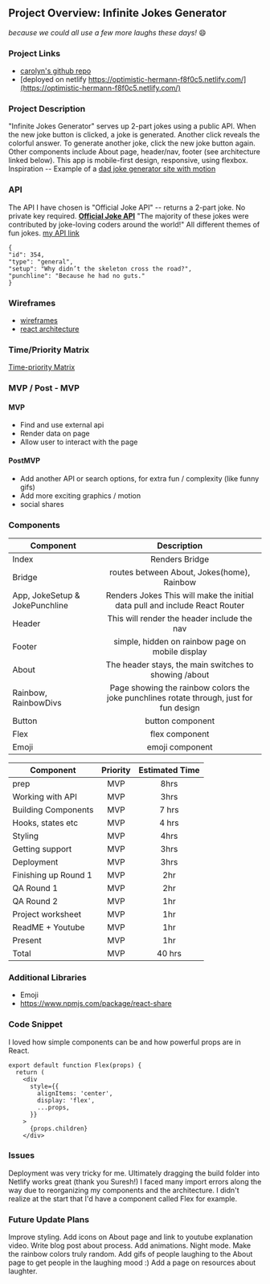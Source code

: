 ## Project Overview: Infinite Jokes Generator

_because we could all use a few more laughs these days!_ 😄
### Project Links

- [carolyn's github repo](https://github.com/mzprizm/react-app-project)
- [deployed on netlify https://optimistic-hermann-f8f0c5.netlify.com/](https://optimistic-hermann-f8f0c5.netlify.com/)

### Project Description

"Infinite Jokes Generator" serves up 2-part jokes using a public API. When the new joke button is clicked, a joke is generated. Another click reveals the colorful answer. To generate another joke, click the new joke button again. Other components include About page, header/nav, footer (see architecture linked below). This app is mobile-first design, responsive, using flexbox. Inspiration -- Example of a [dad joke generator site with motion](https://dadjokegenerator.com/)

### API

The API I have chosen is "Official Joke API" -- returns a 2-part joke. No private key required.
**[Official Joke API](https://github.com/15Dkatz/official_joke_api)** "The majority of these jokes were contributed by joke-loving coders around the world!" All different themes of fun jokes. [my API link](https://official-joke-api.appspot.com/random_joke)
```
{
"id": 354,
"type": "general",
"setup": "Why didn’t the skeleton cross the road?",
"punchline": "Because he had no guts."
}
```

### Wireframes

- [wireframes](https://res.cloudinary.com/mzprizm/image/upload/v1585315843/Screen_Shot_2020-03-27_at_6.29.35_AM_l3ljpo.png)
- [react architecture](https://docs.google.com/drawings/d/1JHA2GmCaWnYUhfoBDY1f9NPjtdV8rhGYHhxbOGapDYw/edit?usp=sharing)

### Time/Priority Matrix
[Time-priority Matrix](https://docs.google.com/drawings/d/1TO5TRVcUEK9qGF6cnxtz1UyaMwTM2WM7zHg9Yfhz1CU/edit?usp=sharing)

### MVP / Post - MVP
#### MVP 
- Find and use external api 
- Render data on page 
- Allow user to interact with the page

#### PostMVP 

- Add another API or search options, for extra fun / complexity (like funny gifs)
- Add more exciting graphics / motion
- social shares

### Components
| Component | Description | 
| --- | :---: |  
| Index | Renders Bridge| 
| Bridge | routes between About, Jokes(home), Rainbow
| App, JokeSetup & JokePunchline | Renders Jokes This will make the initial data pull and include React Router| 
| Header | This will render the header include the nav | 
| Footer | simple, hidden on rainbow page on mobile display| 
| About | The header stays, the main switches to showing /about | 
| Rainbow, RainbowDivs | Page showing the rainbow colors the joke punchlines rotate through, just for fun design | 
| Button | button component | 
| Flex | flex component |
| Emoji | emoji component |

| Component | Priority | Estimated Time | 
| --- | :---: |  :---: | 
| prep | MVP | 8hrs|
| Working with API | MVP | 3hrs| 
| Building Components | MVP | 7 hrs| 
| Hooks, states etc | MVP | 4 hrs| 
| Styling | MVP | 4hrs | 
| Getting support | MVP | 3hrs| 
| Deployment | MVP | 3hrs| 
| Finishing up Round 1 | MVP | 2hr | 
| QA Round 1 | MVP | 2hr | 
| QA Round 2 | MVP | 1hr | 
| Project worksheet | MVP | 1hr | 
| ReadME + Youtube| MVP | 1hr | 
| Present | MVP | 1hr | 
| Total |MVP | 40 hrs| 

### Additional Libraries
- Emoji
- https://www.npmjs.com/package/react-share

### Code Snippet
I loved how simple components can be and how powerful props are in React.

```
export default function Flex(props) {
  return (
    <div
      style={{
        alignItems: 'center',
        display: 'flex',
        ...props,
      }}
    > 
      {props.children}
    </div>
```

### Issues
Deployment was very tricky for me. Ultimately dragging the build folder into Netlify works great (thank you Suresh!)
I faced many import errors along the way due to reorganizing my components and the architecture. I didn't realize at the start that I'd have a component called Flex for example. 

### Future Update Plans
Improve styling. Add icons on About page and link to youtube explanation video. Write blog post about process. Add animations. Night mode. Make the rainbow colors truly random. Add gifs of people laughing to the About page to get people in the laughing mood :) Add a page on resources about laughter.
